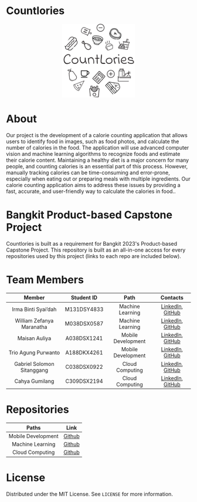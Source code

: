 # Countlories

<p align="center"> <img src="https://raw.githubusercontent.com/IpunkDkk/Countlories/main/image.png" width="200" height="200" /> </p>


# About
Our project is the development of a calorie counting application that allows users to identify food in images, such as food photos, and calculate the number of calories in the food. The application will use advanced computer vision and machine learning algorithms to recognize foods and estimate their calorie content. Maintaining a healthy diet is a major concern for many people, and counting calories is an essential part of this process. However, manually tracking calories can be time-consuming and error-prone, especially when eating out or preparing meals with multiple ingredients. Our calorie counting application aims to address these issues by providing a fast, accurate, and user-friendly way to calculate the calories in food..

# Bangkit Product-based Capstone Project
Countlories is built as a requirement for Bangkit 2023's Product-based Capstone Project. This repository is built as an all-in-one access for every repositories used by this project (links to each repo are included below). 

# Team Members

|            Member           				| Student ID |        Path        |                                                       Contacts                                                      |
| :---------------------------------------: | :--------: | :----------------: | :-----------------------------------------------------------------------------------------------------------------: |
|         Irma Binti Syai’dah        | M131DSY4833  |  Machine Learning  |        [LinkedIn](), [GitHub]()           |
|      			William Zefanya Maranatha     	        | M038DSX0587  |  Machine Learning  |      [LinkedIn](https://www.linkedin.com/in/william-zefanya-030b131a1/), [GitHub](https://github.com/ALMAGEST12)|
|     Maisan Auliya      | A038DSX1241  | Mobile Development |     [LinkedIn](https://www.linkedin.com/in/maisan-auliya-753454221/), [GitHub](https://github.com/MaeAuliya)            |
|      Trio Agung Purwanto     | A188DKX4261  | Mobile Development |     [LinkedIn](https://www.linkedin.com/in/trio-agung-purwanto-42003721b/), [GitHub](https://github.com/ipunkdkk)|
|     Gabriel Solomon Sitanggang     | C038DSX0922  |   Cloud Computing  |              [LinkedIn](https://www.linkedin.com/in/gabriel-solomon-sitanggang/), [GitHub](https://github.com/Gabrielstg02/)|
| Cahya Gumilang  | C309DSX2194  |   Cloud Computing  |     [LinkedIn](https://www.linkedin.com/in/cahya-gumilang), [GitHub](https://github.com/CahyaG)|

# Repositories

| Paths | Link |
| :---: | :---: |
| Mobile Development | [Github](https://github.com/MaeAuliya/CountLories.git) |
|  Machine Learning  |  [Github](https://github.com/ALMAGEST12/Countlories)  |
|   Cloud Computing  |   [Github](https://github.com/Gabrielstg02/Countlories-CC)  |

# License
Distributed under the MIT License. See `LICENSE` for more information.
